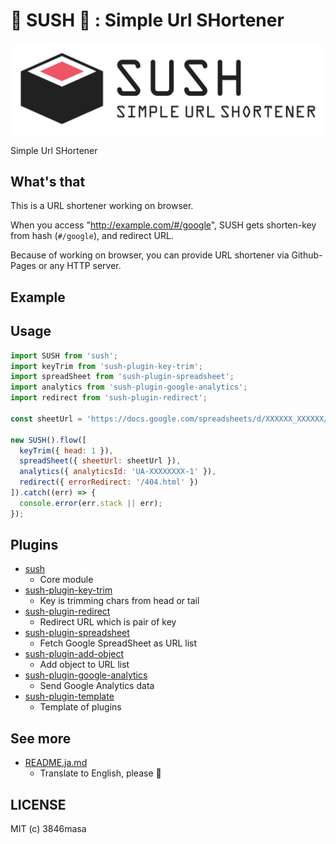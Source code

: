 # 🍣 SUSH 🍣 : Simple Url SHortener

![logo](img/sush_logo.svg)

Simple Url SHortener

## What's that

This is a URL shortener working on browser.

When you access "http://example.com/#/google", SUSH gets shorten-key from hash (``#/google``), and redirect URL.

Because of working on browser, you can provide URL shortener via Github-Pages or any HTTP server.

## Example

## Usage

```javascript
import SUSH from 'sush';
import keyTrim from 'sush-plugin-key-trim';
import spreadSheet from 'sush-plugin-spreadsheet';
import analytics from 'sush-plugin-google-analytics';
import redirect from 'sush-plugin-redirect';

const sheetUrl = 'https://docs.google.com/spreadsheets/d/XXXXXX_XXXXXX/edit#gid=0';

new SUSH().flow([
  keyTrim({ head: 1 }),
  spreadSheet({ sheetUrl: sheetUrl }),
  analytics({ analyticsId: 'UA-XXXXXXXX-1' }),
  redirect({ errorRedirect: '/404.html' })
]).catch((err) => {
  console.error(err.stack || err);
});
```

## Plugins

- [sush](./packages/sush)
  - Core module
- [sush-plugin-key-trim](./packages/sush-plugin-key-trim)
  - Key is trimming chars from head or tail
- [sush-plugin-redirect](./packages/sush-plugin-redirect)
  - Redirect URL which is pair of key
- [sush-plugin-spreadsheet](./packages/sush-plugin-spreadsheet)
  - Fetch Google SpreadSheet as URL list
- [sush-plugin-add-object](./packages/sush-plugin-add-object)
  - Add object to URL list
- [sush-plugin-google-analytics](./packages/sush-plugin-google-analytics)
  - Send Google Analytics data
- [sush-plugin-template](./packages/sush-plugin-template)
  - Template of plugins

## See more
- [README.ja.md](./README.ja.md)
  - Translate to English, please :tada:

## LICENSE

MIT (c) 3846masa
